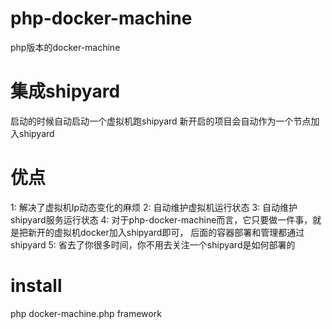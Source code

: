 # php-docker-machine
php版本的docker-machine
# 集成shipyard
启动的时候自动启动一个虚拟机跑shipyard
新开启的项目会自动作为一个节点加入shipyard
# 优点
1: 解决了虚拟机Ip动态变化的麻烦
2: 自动维护虚拟机运行状态
3: 自动维护shipyard服务运行状态
4: 对于php-docker-machine而言，它只要做一件事，就是把新开的虚拟机docker加入shipyard即可，
   后面的容器部署和管理都通过shipyard
5: 省去了你很多时间，你不用去关注一个shipyard是如何部署的
# install
php docker-machine.php framework

